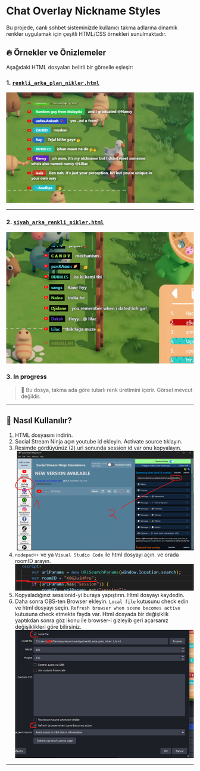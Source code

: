 # Chat Overlay Nickname Styles

Bu projede, canlı sohbet sisteminizde kullanıcı takma adlarına dinamik renkler uygulamak için çeşitli HTML/CSS örnekleri sunulmaktadır.

## 🔥 Örnekler ve Önizlemeler

Aşağıdaki HTML dosyaları belirli bir görselle eşleşir:

### 1. [`renkli_arka_plan_nikler.html`](overlays/renkli_arka_plan_nikler.html)
![renkli_arka_plan_nikler](overlays/images/renkli_arka_plan_nikler.png)

---

### 2. [`siyah_arka_renkli_nikler.html`](overlays/siyah_arka_renkli_nikler.html)
![siyah_arka_renkli_nikler](overlays/images/siyah_arka_renkli_nikler.png)

### 3. In progress
> 📌 Bu dosya, takma ada göre tutarlı renk üretimini içerir. Görsel mevcut değildir.

---

## 🚀 Nasıl Kullanılır?

1. HTML dosyasını indirin.
2. Social Stream Ninja açın youtube id ekleyin. Activate source tıklayın.
3. Resimde gördüyünüz (2) url sonunda session id var onu kopyalayın.
![ninjachat](ninjachat.png)
4. `nodepad++` ve ya `Visual Studio Code` ile html dosyayı açın. ve orada roomID arayın.
![roomid](roomid.png)
5. Kopyaladığınız sessionid-yi buraya yapıştırın. Html dosyayı kaydedin.
6. Daha sonra OBS-ten Browser ekleyin. `Local file` kutusunu check edin ve html dosyayı seçin.
`Refresh browser when scene becomes active` kutusuna check etmekte fayda var. Html dosyada bir değişiklik yaptıkdan sonra göz ikonu ile browser-i gizleyib geri açarsanız değişiklikleri göre bilirsiniz.
![obs_browser](obs_browser.png)
---

